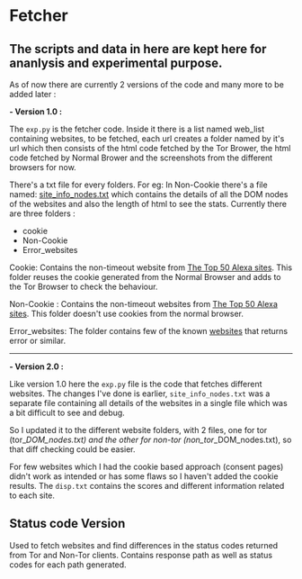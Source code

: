 # Fetcher

## The scripts and data in here are kept here for ananlysis and experimental purpose.

As of now there are currently 2 versions of the code and many more to be added later :

**- Version 1.0 :**

The `exp.py` is the fetcher code. Inside it there is a list named web_list containing websites, to be fetched, each url creates a folder named by it's url which then consists of the html code fetched by the Tor Brower, the html code fetched by Normal Brower and the screenshots from the different browsers for now.

There's a txt file for every folders. For eg: In Non-Cookie there's a file named: [site_info_nodes.txt](https://github.com/Hackhard/Fetcher/blob/main/1.0/Non-cookie/site_info_nodes.txt) which contains the details of all the DOM nodes of the websites and also the length of html to see the stats. Currently there are three folders :

   + cookie
   + Non-Cookie
   + Error_websites

Cookie: Contains the non-timeout website from [The Top 50 Alexa sites](https://www.alexa.com/topsites/). This folder reuses the cookie generated from the Normal Browser and adds to the Tor Browser to check the behaviour.

Non-Cookie : Contains the non-timeout websites from [The Top 50 Alexa sites](https://www.alexa.com/topsites/). This folder doesn't use cookies from the normal browser.

Error_websites: The folder contains few of the known [websites](https://gitlab.torproject.org/tpo/team/-/wikis/List-of-services-blocking-Tor#list-of-services-blocking-tor-1) that returns error or similar.

-------------------------------------------

**- Version 2.0 :**

Like version 1.0 here the `exp.py` file is the code that fetches different websites. The changes I've done is earlier, `site_info_nodes.txt` was a separate file containing all details of the websites in a single file which was a bit difficult to see and debug.

So I updated it to the different website folders, with 2 files, one for tor (tor_<website>_DOM_nodes.txt) and the other for non-tor (non_tor_<website>_DOM_nodes.txt), so that diff checking could be easier.
   
For few websites which I had the cookie based approach (consent pages) didn't work as intended or has some flaws so I haven't added the cookie results. The `disp.txt` contains the scores and different information related to each site.

## Status code Version 
   
   Used to fetch websites and find differences in the status codes returned from Tor and Non-Tor clients. Contains response path as well as status codes for each path generated.
